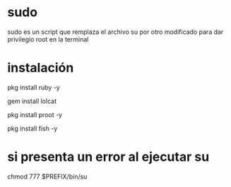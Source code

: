 # sudo
sudo es un script que remplaza el archivo su por otro modificado para dar privilegio root en la terminal
# instalación
pkg install ruby -y

gem install lolcat 

pkg install proot -y

pkg install fish -y

# si presenta un error al ejecutar su 
chmod 777  $PREFIX/bin/su
